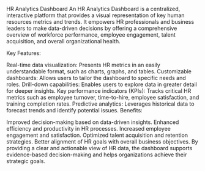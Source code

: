HR Analytics Dashboard
An HR Analytics Dashboard is a centralized, interactive platform that provides a visual representation of key human resources metrics and trends. It empowers HR professionals and business leaders to make data-driven decisions by offering a comprehensive overview of workforce performance, employee engagement, talent acquisition, and overall organizational health.

Key Features:

Real-time data visualization: Presents HR metrics in an easily understandable format, such as charts, graphs, and tables.
Customizable dashboards: Allows users to tailor the dashboard to specific needs and roles.
Drill-down capabilities: Enables users to explore data in greater detail for deeper insights.
Key performance indicators (KPIs): Tracks critical HR metrics such as employee turnover, time-to-hire, employee satisfaction, and training completion rates.
Predictive analytics: Leverages historical data to forecast trends and identify potential issues.
Benefits:

Improved decision-making based on data-driven insights.
Enhanced efficiency and productivity in HR processes.
Increased employee engagement and satisfaction.
Optimized talent acquisition and retention strategies.
Better alignment of HR goals with overall business objectives.
By providing a clear and actionable view of HR data, the dashboard supports evidence-based decision-making and helps organizations achieve their strategic goals.
